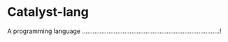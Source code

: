 # Catalyst-lang
A programming language ..............................................................................!
